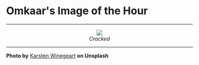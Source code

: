# Omkaar's Image of the Hour

---

<div align="center">

<a href="https://unsplash.com/photos/cracked-dried-earth-displays-its-texture-AW76trwVU08">
  <img src="https://images.unsplash.com/photo-1751315574555-9d982ea9ea63?crop=entropy&cs=tinysrgb&fit=max&fm=jpg&ixid=M3w3NjA2Nzh8MHwxfHJhbmRvbXx8fHx8fHx8fDE3NTIyMjgwMDB8&ixlib=rb-4.1.0&q=80&w=1080" style="max-width:100%; height:auto;">
</a>

<br>
<i>Cracked</i>

</div>

---

**Photo by** [Karsten Winegeart](https://unsplash.com/@karsten116) **on Unsplash**
